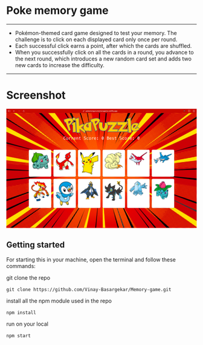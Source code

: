 # Poke memory game

---

- Pokémon-themed card game designed to test your memory. The challenge is to click on each displayed card only once per round.
- Each successful click earns a point, after which the cards are shuffled.
- When you successfully click on all the cards in a round, you advance to the next round, which introduces a new random card set and adds two new cards to increase the difficulty.

---

# Screenshot

![](./src/images/Screenshot.png)

## Getting started

For starting this in your machine, open the terminal and follow these commands:

git clone the repo
```
git clone https://github.com/Vinay-Basargekar/Memory-game.git
```

install all the npm module used in the repo
```
npm install
```

run on your local
```
npm start
```